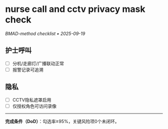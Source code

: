 # nurse call and cctv privacy mask check

_BMAD-method checklist • 2025-09-19_

## 护士呼叫

- [ ] 分机/走廊灯/广播联动正常
- [ ] 报警记录可追溯

## 隐私

- [ ] CCTV隐私遮罩启用
- [ ] 仅授权角色可访问录像

---

**完成条件（DoD）**：勾选率≥95%，关键风险项0个未闭环。
